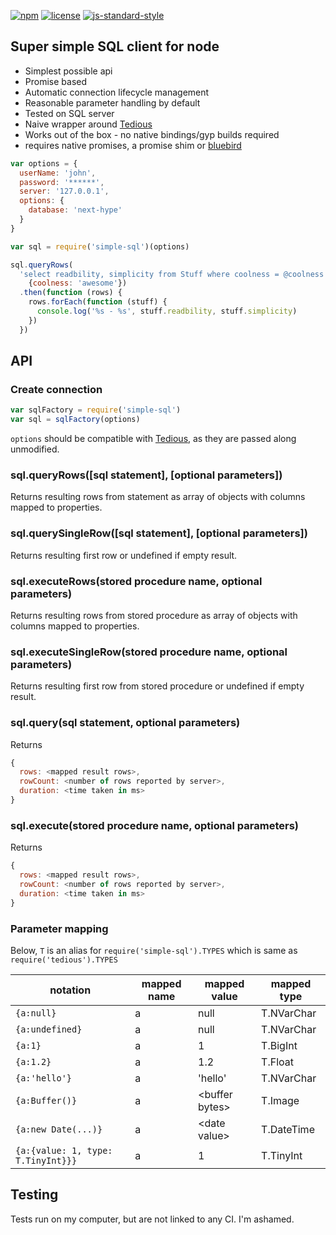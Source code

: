 [![npm][npm-badge]][npm-url]
[![license][lic-badge]](LICENSE)
[![js-standard-style][style-badge]][style-url]

## Super simple SQL client for node

- Simplest possible api
- Promise based
- Automatic connection lifecycle management
- Reasonable parameter handling by default
- Tested on SQL server
- Naive wrapper around [Tedious](https://www.npmjs.com/package/tedious)
- Works out of the box - no native bindings/gyp builds required
- requires native promises, a promise shim or [bluebird](https://www.npmjs.com/package/bluebird)

```js
var options = {
  userName: 'john',
  password: '******',
  server: '127.0.0.1',
  options: {
    database: 'next-hype'
  }
}

var sql = require('simple-sql')(options)

sql.queryRows(
  'select readbility, simplicity from Stuff where coolness = @coolness',
    {coolness: 'awesome'})
  .then(function (rows) {
    rows.forEach(function (stuff) {
      console.log('%s - %s', stuff.readbility, stuff.simplicity)
    })
  })
  ```

## API

### Create connection

```js
var sqlFactory = require('simple-sql')
var sql = sqlFactory(options)
```

```options``` should be compatible with [Tedious](http://pekim.github.io/tedious/getting-started.html), as they are passed along unmodified.

### sql.queryRows([sql statement], [optional parameters])
Returns resulting rows from statement as array of objects with columns mapped
 to properties.

### sql.querySingleRow([sql statement], [optional parameters])
Returns resulting first row or undefined if empty result.

### sql.executeRows(stored procedure name, optional parameters)
Returns resulting rows from stored procedure as array of objects with columns mapped to properties.

### sql.executeSingleRow(stored procedure name, optional parameters)
Returns resulting first row from stored procedure or undefined if empty result.

### sql.query(sql statement, optional parameters)
Returns
```js
{
  rows: <mapped result rows>,
  rowCount: <number of rows reported by server>,
  duration: <time taken in ms>
}
```

### sql.execute(stored procedure name, optional parameters)
Returns
```js
{
  rows: <mapped result rows>,
  rowCount: <number of rows reported by server>,
  duration: <time taken in ms>
}
```

### Parameter mapping
Below, ```T``` is an alias for ```require('simple-sql').TYPES``` which is same as ```require('tedious').TYPES```

|notation  |mapped name  |mapped value|mapped type|
|-|-|-|-|
|```{a:null}```|a|null|T.NVarChar|
|```{a:undefined}```|a|null|T.NVarChar|
|```{a:1}```|a|1|T.BigInt|
|```{a:1.2}```|a|1.2|T.Float|
|```{a:'hello'}```|a|'hello'|T.NVarChar|
|```{a:Buffer()}```|a|&lt;buffer bytes&gt;|T.Image|
|```{a:new Date(...)}```|a|&lt;date value&gt;|T.DateTime|
|```{a:{value: 1, type: T.TinyInt}}}```|a|1|T.TinyInt|

## Testing
Tests run on my computer, but are not linked to any CI. I'm ashamed.


[npm-badge]: https://img.shields.io/npm/v/simple-sql.svg?style=flat
[npm-url]: https://npmjs.org/package/simple-sql
[lic-badge]: https://img.shields.io/npm/l/simple-sql.svg?style=flat
[style-badge]: https://img.shields.io/badge/code%20style-standard-brightgreen.svg?style=flat
[style-url]: https://github.com/feross/standard
